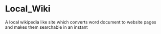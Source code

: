 # Local_Wiki
A local wikipedia like site which converts word document to website pages and makes them searchable in an instant

